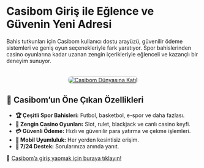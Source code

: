 <p><h1>Casibom Giriş ile Eğlence ve Güvenin Yeni Adresi</h1></p> <p>Bahis tutkunları için Casibom kullanıcı dostu arayüzü, güvenilir ödeme sistemleri ve geniş oyun seçenekleriyle fark yaratıyor. Spor bahislerinden casino oyunlarına kadar uzanan zengin içerikleriyle eğlenceli ve kazançlı bir deneyim sunuyor.</p> <center> <br> <a href="https://cutt.ly/Je07CnaE" title="Casibom Dünyasına Katıl"> <img src="https://i.ibb.co/5K7Ks6w/zzzz3.gif" alt="Casibom Dünyasına Katıl" style="max-width: 100%; border: 2px solid #ddd; border-radius: 10px;"> </a> </center> <h2>🌟 Casibom’un Öne Çıkan Özellikleri</h2> <ul> <li><strong>🏆 Çeşitli Spor Bahisleri:</strong> Futbol, basketbol, e-spor ve daha fazlası.</li> <li><strong>🎰 Zengin Casino Oyunları:</strong> Slot, rulet, blackjack ve canlı casino keyfi.</li> <li><strong>💳 Güvenli Ödeme:</strong> Hızlı ve güvenilir para yatırma ve çekme işlemleri.</li> <li><strong>📱 Mobil Uyumluluk:</strong> Her yerden kesintisiz erişim.</li> <li><strong>💬 7/24 Destek:</strong> Sorularınıza anında yanıt.</li> </ul> <p>📌 <a href="https://cutt.ly/Je07CnaE" title="Casibom Güncel Giriş Adresi">Casibom’a giriş yapmak için buraya tıklayın!</a></p>
